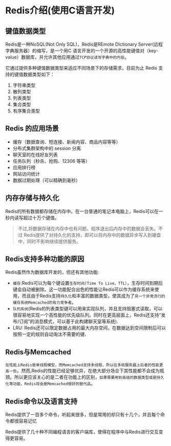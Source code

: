 # Redis介绍(使用C语言开发)

## 键值数据类型

Redis是一种NoSQL(Not Only SQL)，Redis是REmote DIctionary Server(远程字典服务器）的缩写，是一个用C 语言开发的一个开源的高性能键值对（key-value）数据库，并允许其他应用通过`TCP协议读写字典中的内容`。

它通过提供多种键值数据类型来适应不同场景下的存储需求，目前为止 Redis 支持的键值数据类型如下：

1. 字符串类型
2. 散列类型
3. 列表类型
3. 集合类型
4. 有序集合类型

## Redis 的应用场景

- 缓存（数据查询、短连接、新闻内容、商品内容等等）
- 分布式集群架构中的 session 分离
- 聊天室的在线好友列表
- 任务队列（秒杀、抢购、12306 等等）
- 应用排行榜
- 网站访问统计
- 数据过期处理（可以精确到毫秒）

## 内存存储与持久化

Redis的所有数据都存储在内存中。在一台普通的笔记本电脑上，Redis可以在一秒内读写超过十万个键值。

>不过,将数据存储在内存中也有问题，程序退出后内存中的数据会丢失。不过 Redis提供了对持久化的支持，即可以将内存中的数据异步写入到硬盘中，同时不影响继续提供服务。

## Redis支持多种功能的原因

Redis虽然作为数据库开发的，但还有其他功能:

- `缓存`:Redis可以为每个键设置`生存时间(Time To Live，TTL）`，生存时间到期后键会自动被删除。这一功能配合出色的性能让Redis可以作为缓存系统来使用，而且由于Redis支持`持久化`和丰富的数据类型，使其成为了`另一个非常流行的缓存系统Memcached的有力竞争者`。
- `队列系统`(Redis的列表类型键可以用来实现队列，并且支持阻塞式读取，可以很容易地实现一个高性能的优先级队列。同时在更高层面上，Redis还支持“发布/订阅”的消息模式，可以基于此构建聊天室等系统).
- LRU: Redis还可以限定数据占用的最大内存空间，在数据达到空间限制后可以按照一定的规则自动淘汰不需要的键、

## Redis与Memcached

`在性能上Redis是单线程模型，而Memcached支持多线程，所以在多核服务器上后者的性能更高一些`。然而,Redis的性能已经足够优异，在绝大部分场合下其性能都不会成为瓶颈。所以更应该关心的是二者在功能上的区别，`如果需要用到高级的数据类型或是持久化等功能，Redis将会是Memcached很好的替代品`。

## Redis命令以及语言支持

Redis提供了一百多个命令，听起来很多，但是常用的却只有十几个，并且每个命令都很容易记忆

Redis提供了几十种不同编程语言的客户端库，使得在程序中与Redis进行交互变得更容易。
